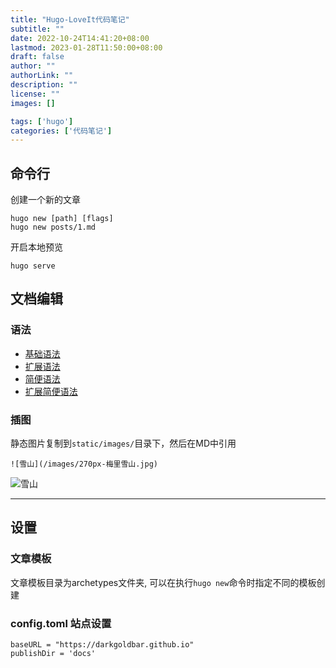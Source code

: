 ```yaml
---
title: "Hugo-LoveIt代码笔记"
subtitle: ""
date: 2022-10-24T14:41:20+08:00
lastmod: 2023-01-28T11:50:00+08:00
draft: false
author: ""
authorLink: ""
description: ""
license: ""
images: []

tags: ['hugo']
categories: ['代码笔记']
---
```


## 命令行
创建一个新的文章
```
hugo new [path] [flags]
hugo new posts/1.md
```

开启本地预览
```
hugo serve
```

## 文档编辑
### 语法
- [基础语法](https://hugoloveit.com/zh-cn/basic-markdown-syntax/)
- [扩展语法](https://hugoloveit.com/zh-cn/theme-documentation-content/)
- [简便语法](https://hugoloveit.com/zh-cn/theme-documentation-built-in-shortcodes/)
- [扩展简便语法](https://hugoloveit.com/zh-cn/theme-documentation-extended-shortcodes/)

### 插图
静态图片复制到`static/images/`目录下，然后在MD中引用  
```
![雪山](/images/270px-梅里雪山.jpg)
```
![雪山](/images/270px-梅里雪山.jpg)

----------------------------------------

## 设置
### 文章模板
文章模板目录为archetypes文件夹, 可以在执行`hugo new`命令时指定不同的模板创建

### config.toml 站点设置
```
baseURL = "https://darkgoldbar.github.io"
publishDir = 'docs'
```
